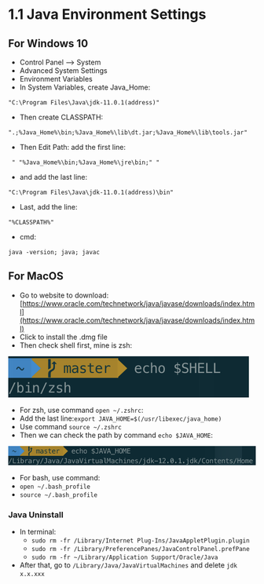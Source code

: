 # 1.1 Java Environment Settings

## For Windows 10

*  Control Panel --&gt; System
*  Advanced System Settings
*  Environment Variables
*  In System Variables, create Java\_Home:

```text
"C:\Program Files\Java\jdk-11.0.1(address)"
```

*  Then create CLASSPATH:

```text
".;%Java_Home%\bin;%Java_Home%\lib\dt.jar;%Java_Home%\lib\tools.jar"
```

*  Then Edit Path: add the first line:

```text
 " "%Java_Home%\bin;%Java_Home%\jre\bin;" "
```

*  and add the last line:

```text
"C:\Program Files\Java\jdk-11.0.1(address)\bin"
```

*  Last, add the line:

```text
"%CLASSPATH%"
```

*  cmd:

```text
java -version; java; javac
```

## For MacOS

* Go to website to download: [https://www.oracle.com/technetwork/java/javase/downloads/index.html](https://www.oracle.com/technetwork/java/javase/downloads/index.html)
* Click to install the .dmg file
* Then check shell first, mine is zsh:

![](../../.gitbook/assets/image%20%2855%29.png)

* For zsh, use command `open ~/.zshrc`:
* Add the last line:`export JAVA_HOME=$(/usr/libexec/java_home)`
* Use command `source ~/.zshrc`
* Then we can check the path by command `echo $JAVA_HOME`:

![](../../.gitbook/assets/image%20%2838%29.png)

* For bash, use command:
* `open ~/.bash_profile`
* `source ~/.bash_profile`

### Java Uninstall

* In terminal:
  * `sudo rm -fr /Library/Internet Plug-Ins/JavaAppletPlugin.plugin`
  * `sudo rm -fr /Library/PreferencePanes/JavaControlPanel.prefPane`
  * `sudo rm -fr ~/Library/Application Support/Oracle/Java`
* After that, go to `/Library/Java/JavaVirtualMachines` and delete `jdk x.x.xxx`

